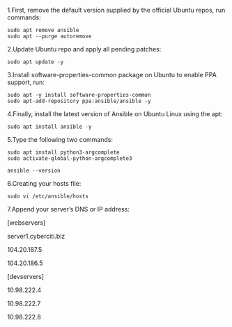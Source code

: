 1.First, remove the default version supplied by the official Ubuntu repos, run commands:
```
sudo apt remove ansible
sudo apt --purge autoremove
````
2.Update Ubuntu repo and apply all pending patches:
````
sudo apt update -y
````
3.Install software-properties-common package on Ubuntu to enable PPA support, run:
````
sudo apt -y install software-properties-common
sudo apt-add-repository ppa:ansible/ansible -y
````
4.Finally, install the latest version of Ansible on Ubuntu Linux using the apt:
````
sudo apt install ansible -y
````

5.Type the following two commands:
````
sudo apt install python3-argcomplete
sudo activate-global-python-argcomplete3
````
````
ansible --version
````

6.Creating your hosts file:
````
sudo vi /etc/ansible/hosts
````
7.Append your server’s DNS or IP address:

[webservers]

server1.cyberciti.biz

104.20.187.5

104.20.186.5

[devservers]

10.98.222.4

10.98.222.7

10.98.222.8
